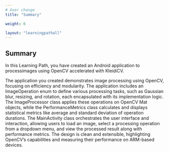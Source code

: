 ```yaml
---
# User change
title: "Summary"

weight: 6

layout: "learningpathall"
---
```

## Summary ##

In this Learning Path, you have created an Android application to processimages using OpenCV accelerated with KleidiCV. 

The application you created demonstrates image processing using OpenCV, focusing on efficiency and modularity. The application includes an ImageOperation enum to define various processing tasks, such as Gaussian blur, resizing, and rotation, each encapsulated with its implementation logic. The ImageProcessor class applies these operations on OpenCV Mat objects, while the PerformanceMetrics class calculates and displays statistical metrics like average and standard deviation of operation durations. The MainActivity class orchestrates the user interface and interaction, allowing users to load an image, select a processing operation from a dropdown menu, and view the processed result along with performance metrics. The design is clean and extensible, highlighting OpenCV’s capabilities and measuring their performance on ARM-based devices.
